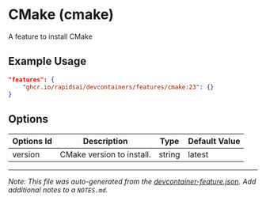 
# CMake (cmake)

A feature to install CMake

## Example Usage

```json
"features": {
    "ghcr.io/rapidsai/devcontainers/features/cmake:23": {}
}
```

## Options

| Options Id | Description | Type | Default Value |
|-----|-----|-----|-----|
| version | CMake version to install. | string | latest |



---

_Note: This file was auto-generated from the [devcontainer-feature.json](https://github.com/rapidsai/devcontainers/blob/main/features/src/cmake/devcontainer-feature.json).  Add additional notes to a `NOTES.md`._
